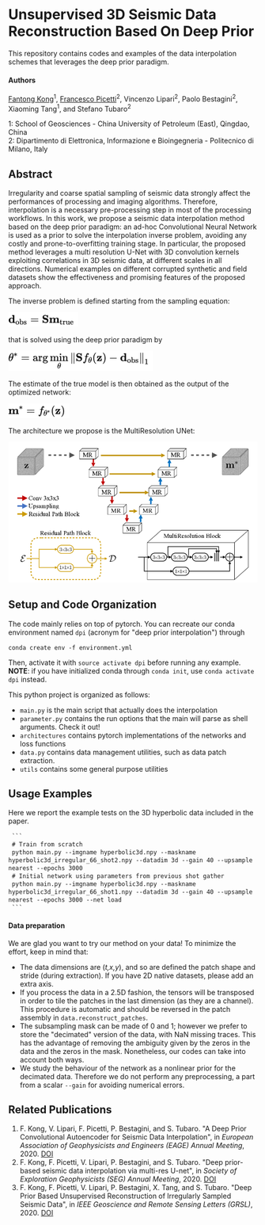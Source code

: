 # Unsupervised 3D Seismic Data Reconstruction Based On Deep Prior

This repository contains codes and examples of the data interpolation schemes that leverages the deep prior paradigm.

#### Authors
[Fantong Kong](mailto:kft_upc@hotmail.com)<sup>1</sup>,
[Francesco Picetti](mailto:francesco.picetti@polimi.it)<sup>2</sup>,
Vincenzo Lipari<sup>2</sup>, Paolo Bestagini<sup>2</sup>,
Xiaoming Tang<sup>1</sup>, and Stefano Tubaro<sup>2</sup>

1: School of Geosciences - China University of Petroleum (East), Qingdao, China<br>
2: Dipartimento di Elettronica, Informazione e Bioingegneria - Politecnico di Milano, Italy

## Abstract
Irregularity and coarse spatial sampling of seismic data strongly affect the performances
of processing and imaging algorithms. Therefore, interpolation is a necessary pre-processing
step in most of the processing workflows. In this work, we propose a seismic data interpolation
method based on the deep prior paradigm: an ad-hoc Convolutional Neural Network is used as
a prior to solve the interpolation inverse problem, avoiding any costly and prone-to-overfitting training stage.
In particular, the proposed method leverages a multi resolution U-Net with 3D convolution
kernels exploiting correlations in 3D seismic data, at different scales in all directions.
Numerical examples on different corrupted synthetic and field datasets show the effectiveness
and promising features of the proposed approach.

The inverse problem is defined starting from the sampling equation:

![Sampling Equation](readme_img/sampling_equation.png)

that is solved using the deep prior paradigm by

![Deep Inverse Problem](readme_img/problem_prior.png)

The estimate of the true model is then obtained as the output of the optimized network:

![Output](readme_img/output.png)

The architecture we propose is the MultiResolution UNet:

![MultiRes UNet](./readme_img/multires.png)

## Setup and Code Organization
The code mainly relies on top of pytorch. You can recreate our conda environment named `dpi`
(acronym for "deep prior interpolation") through
```
conda create env -f environment.yml
``` 
Then, activate it with `source activate dpi` before running any example.<br>
**NOTE**: if you have initialized conda through `conda init`, use `conda activate dpi` instead.

This python project is organized as follows:
 - `main.py` is the main script that actually does the interpolation
 - `parameter.py` contains the run options that the main will parse as shell arguments. Check it out!
 - `architectures` contains pytorch implementations of the networks and loss functions
 - `data.py` contains data management utilities, such as data patch extraction.
 - `utils` contains some general purpose utilities

## Usage Examples
Here we report the example tests on the 3D hyperbolic data included in the paper.

     ```
     # Train from scratch
     python main.py --imgname hyperbolic3d.npy --maskname hyperbolic3d_irregular_66_shot2.npy --datadim 3d --gain 40 --upsample nearest --epochs 3000
     # Initial network using parameters from previous shot gather
     python main.py --imgname hyperbolic3d.npy --maskname hyperbolic3d_irregular_66_shot1.npy --datadim 3d --gain 40 --upsample nearest --epochs 3000 --net load 
     ```
    
#### Data preparation
We are glad you want to try our method on your data! To minimize the effort, keep in mind that:
 - The data dimensions are (*t,x,y*), and so are defined the patch shape and stride (during extraction).
 If you have 2D native datasets, please add an extra axis.
 - If you process the data in a 2.5D fashion, the tensors will be transposed in order to 
 tile the patches in the last dimension (as they are a channel).
 This procedure is automatic and should be reversed in the patch assembly in `data.reconstruct_patches`.
 - The subsampling mask can be made of 0 and 1; however we prefer to store the "decimated" version of the data, with NaN missing traces.
 This has the advantage of removing the ambiguity given by the zeros in the data and the zeros in the mask. 
 Nonetheless, our codes can take into account both ways.
 - We study the behaviour of the network as a nonlinear prior for the decimated data.
 Therefore we do not perform any preprocessing, a part from a scalar `--gain` for avoiding numerical errors.  

## Related Publications
 1. F. Kong, V. Lipari, F. Picetti, P. Bestagini, and S. Tubaro.
 "A Deep Prior Convolutional Autoencoder for Seismic Data Interpolation",
 in *European Association of Geophysicists and Engineers (EAGE) Annual Meeting*, 2020.
 [DOI](https://doi.org/10.3997/2214-4609.202011461)
 2. F. Kong, F. Picetti, V. Lipari, P. Bestagini, and S. Tubaro.
 "Deep prior-based seismic data interpolation via multi-res U-net",
 in *Society of Exploration Geophysicists (SEG) Annual Meeting*, 2020.
 [DOI](https://doi.org/10.1190/segam2020-3426173.1)
 3. F. Kong, F. Picetti, V. Lipari, P. Bestagini, X. Tang, and S. Tubaro.
 "Deep Prior Based Unsupervised Reconstruction of Irregularly Sampled Seismic Data",
 in *IEEE Geoscience and Remote Sensing Letters (GRSL)*, 2020.
 [DOI](https://doi.org/10.1109/LGRS.2020.3044455)
